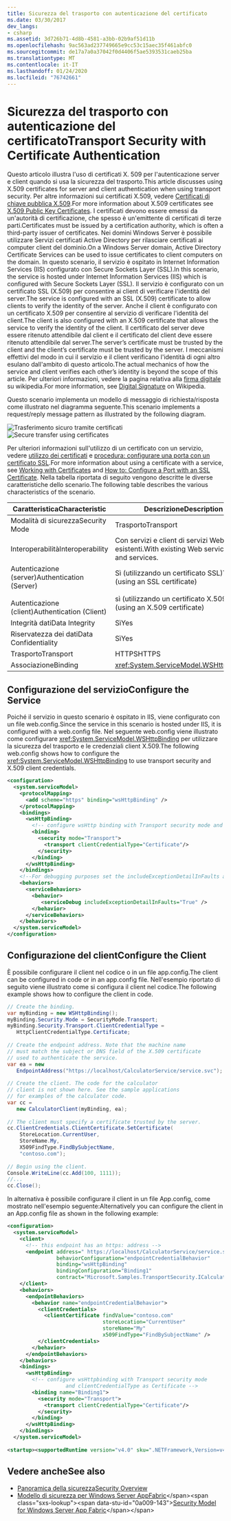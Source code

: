 ```yaml
---
title: Sicurezza del trasporto con autenticazione del certificato
ms.date: 03/30/2017
dev_langs:
- csharp
ms.assetid: 3d726b71-4d8b-4581-a3bb-02b9af51d11b
ms.openlocfilehash: 9ac563ad237749665e9cc53c15aec35f461abfc0
ms.sourcegitcommit: de17a7a0a37042f0d4406f5ae5393531caeb25ba
ms.translationtype: MT
ms.contentlocale: it-IT
ms.lasthandoff: 01/24/2020
ms.locfileid: "76742661"
---
```

# <a name="transport-security-with-certificate-authentication"></a><span data-ttu-id="0a009-102">Sicurezza del trasporto con autenticazione del certificato</span><span class="sxs-lookup"><span data-stu-id="0a009-102">Transport Security with Certificate Authentication</span></span>

<span data-ttu-id="0a009-103">Questo articolo illustra l'uso di certificati X. 509 per l'autenticazione server e client quando si usa la sicurezza del trasporto.</span><span class="sxs-lookup"><span data-stu-id="0a009-103">This article discusses using X.509 certificates for server and client authentication when using transport security.</span></span> <span data-ttu-id="0a009-104">Per altre informazioni sui certificati X.509, vedere [Certificati di chiave pubblica X.509](/windows/desktop/SecCertEnroll/about-x-509-public-key-certificates).</span><span class="sxs-lookup"><span data-stu-id="0a009-104">For more information about X.509 certificates see [X.509 Public Key Certificates](/windows/desktop/SecCertEnroll/about-x-509-public-key-certificates).</span></span> <span data-ttu-id="0a009-105">I certificati devono essere emessi da un'autorità di certificazione, che spesso è un'emittente di certificati di terze parti.</span><span class="sxs-lookup"><span data-stu-id="0a009-105">Certificates must be issued by a certification authority, which is often a third-party issuer of certificates.</span></span> <span data-ttu-id="0a009-106">Nei domini Windows Server è possibile utilizzare Servizi certificati Active Directory per rilasciare certificati ai computer client del dominio.</span><span class="sxs-lookup"><span data-stu-id="0a009-106">On a Windows Server domain, Active Directory Certificate Services can be used to issue certificates to client computers on the domain.</span></span> <span data-ttu-id="0a009-107">In questo scenario, il servizio è ospitato in Internet Information Services (IIS) configurato con Secure Sockets Layer (SSL).</span><span class="sxs-lookup"><span data-stu-id="0a009-107">In this scenario, the service is hosted under Internet Information Services (IIS) which is configured with Secure Sockets Layer (SSL).</span></span> <span data-ttu-id="0a009-108">Il servizio è configurato con un certificato SSL (X.509) per consentire ai client di verificare l'identità del server.</span><span class="sxs-lookup"><span data-stu-id="0a009-108">The service is configured with an SSL (X.509) certificate to allow clients to verify the identity of the server.</span></span> <span data-ttu-id="0a009-109">Anche il client è configurato con un certificato X.509 per consentire al servizio di verificare l'identità del client.</span><span class="sxs-lookup"><span data-stu-id="0a009-109">The client is also configured with an X.509 certificate that allows the service to verify the identity of the client.</span></span> <span data-ttu-id="0a009-110">Il certificato del server deve essere ritenuto attendibile dal client e il certificato del client deve essere ritenuto attendibile dal server.</span><span class="sxs-lookup"><span data-stu-id="0a009-110">The server’s certificate must be trusted by the client and the client’s certificate must be trusted by the server.</span></span> <span data-ttu-id="0a009-111">I meccanismi effettivi del modo in cui il servizio e il client verificano l'identità di ogni altro esulano dall'ambito di questo articolo.</span><span class="sxs-lookup"><span data-stu-id="0a009-111">The actual mechanics of how the service and client verifies each other’s identity is beyond the scope of this article.</span></span> <span data-ttu-id="0a009-112">Per ulteriori informazioni, vedere la pagina relativa alla [firma digitale](https://en.wikipedia.org/wiki/Digital_signature) su wikipedia.</span><span class="sxs-lookup"><span data-stu-id="0a009-112">For more information, see [Digital Signature](https://en.wikipedia.org/wiki/Digital_signature) on Wikipedia.</span></span>
  
 <span data-ttu-id="0a009-113">Questo scenario implementa un modello di messaggio di richiesta/risposta come illustrato nel diagramma seguente.</span><span class="sxs-lookup"><span data-stu-id="0a009-113">This scenario implements a request/reply message pattern as illustrated by the following diagram.</span></span>  
  
 <span data-ttu-id="0a009-114">![Trasferimento sicuro tramite certificati](../../../../docs/framework/wcf/feature-details/media/8f7b8968-899f-4538-a9e8-0eaa872a291c.gif "8f7b8968-899F-4538-a9e8-0eaa872a291c")</span><span class="sxs-lookup"><span data-stu-id="0a009-114">![Secure transfer using certificates](../../../../docs/framework/wcf/feature-details/media/8f7b8968-899f-4538-a9e8-0eaa872a291c.gif "8f7b8968-899f-4538-a9e8-0eaa872a291c")</span></span>  
  
 <span data-ttu-id="0a009-115">Per ulteriori informazioni sull'utilizzo di un certificato con un servizio, vedere [utilizzo dei certificati](../../../../docs/framework/wcf/feature-details/working-with-certificates.md) e [procedura: configurare una porta con un certificato SSL](../../../../docs/framework/wcf/feature-details/how-to-configure-a-port-with-an-ssl-certificate.md).</span><span class="sxs-lookup"><span data-stu-id="0a009-115">For more information about using a certificate with a service, see [Working with Certificates](../../../../docs/framework/wcf/feature-details/working-with-certificates.md) and [How to: Configure a Port with an SSL Certificate](../../../../docs/framework/wcf/feature-details/how-to-configure-a-port-with-an-ssl-certificate.md).</span></span> <span data-ttu-id="0a009-116">Nella tabella riportata di seguito vengono descritte le diverse caratteristiche dello scenario.</span><span class="sxs-lookup"><span data-stu-id="0a009-116">The following table describes the various characteristics of the scenario.</span></span>  
  
|<span data-ttu-id="0a009-117">Caratteristica</span><span class="sxs-lookup"><span data-stu-id="0a009-117">Characteristic</span></span>|<span data-ttu-id="0a009-118">Descrizione</span><span class="sxs-lookup"><span data-stu-id="0a009-118">Description</span></span>|  
|--------------------|-----------------|  
|<span data-ttu-id="0a009-119">Modalità di sicurezza</span><span class="sxs-lookup"><span data-stu-id="0a009-119">Security Mode</span></span>|<span data-ttu-id="0a009-120">Trasporto</span><span class="sxs-lookup"><span data-stu-id="0a009-120">Transport</span></span>|  
|<span data-ttu-id="0a009-121">Interoperabilità</span><span class="sxs-lookup"><span data-stu-id="0a009-121">Interoperability</span></span>|<span data-ttu-id="0a009-122">Con servizi e client di servizi Web esistenti.</span><span class="sxs-lookup"><span data-stu-id="0a009-122">With existing Web service clients and services.</span></span>|  
|<span data-ttu-id="0a009-123">Autenticazione (server)</span><span class="sxs-lookup"><span data-stu-id="0a009-123">Authentication (Server)</span></span><br /><br /> <span data-ttu-id="0a009-124">Autenticazione (client)</span><span class="sxs-lookup"><span data-stu-id="0a009-124">Authentication (Client)</span></span>|<span data-ttu-id="0a009-125">Sì (utilizzando un certificato SSL)</span><span class="sxs-lookup"><span data-stu-id="0a009-125">Yes (using an SSL certificate)</span></span><br /><br /> <span data-ttu-id="0a009-126">sì (utilizzando un certificato X.509)</span><span class="sxs-lookup"><span data-stu-id="0a009-126">Yes (using an X.509 certificate)</span></span>|  
|<span data-ttu-id="0a009-127">Integrità dati</span><span class="sxs-lookup"><span data-stu-id="0a009-127">Data Integrity</span></span>|<span data-ttu-id="0a009-128">Sì</span><span class="sxs-lookup"><span data-stu-id="0a009-128">Yes</span></span>|  
|<span data-ttu-id="0a009-129">Riservatezza dei dati</span><span class="sxs-lookup"><span data-stu-id="0a009-129">Data Confidentiality</span></span>|<span data-ttu-id="0a009-130">Sì</span><span class="sxs-lookup"><span data-stu-id="0a009-130">Yes</span></span>|  
|<span data-ttu-id="0a009-131">Trasporto</span><span class="sxs-lookup"><span data-stu-id="0a009-131">Transport</span></span>|<span data-ttu-id="0a009-132">HTTPS</span><span class="sxs-lookup"><span data-stu-id="0a009-132">HTTPS</span></span>|  
|<span data-ttu-id="0a009-133">Associazione</span><span class="sxs-lookup"><span data-stu-id="0a009-133">Binding</span></span>|<xref:System.ServiceModel.WSHttpBinding>|  
  
## <a name="configure-the-service"></a><span data-ttu-id="0a009-134">Configurazione del servizio</span><span class="sxs-lookup"><span data-stu-id="0a009-134">Configure the Service</span></span>  
 <span data-ttu-id="0a009-135">Poiché il servizio in questo scenario è ospitato in IIS, viene configurato con un file web.config.</span><span class="sxs-lookup"><span data-stu-id="0a009-135">Since the service in this scenario is hosted under IIS, it is configured with a web.config file.</span></span> <span data-ttu-id="0a009-136">Nel seguente web.config viene illustrato come configurare <xref:System.ServiceModel.WSHttpBinding> per utilizzare la sicurezza del trasporto e le credenziali client X.509.</span><span class="sxs-lookup"><span data-stu-id="0a009-136">The following web.config shows how to configure the <xref:System.ServiceModel.WSHttpBinding> to use transport security and X.509 client credentials.</span></span>  
  
```xml  
<configuration>  
  <system.serviceModel>  
    <protocolMapping>  
      <add scheme="https" binding="wsHttpBinding" />  
    </protocolMapping>  
    <bindings>  
      <wsHttpBinding>  
        <!-- configure wsHttp binding with Transport security mode and clientCredentialType as Certificate -->  
        <binding>  
          <security mode="Transport">  
            <transport clientCredentialType="Certificate"/>              
          </security>  
        </binding>  
      </wsHttpBinding>  
    </bindings>  
    <!--For debugging purposes set the includeExceptionDetailInFaults attribute to true-->  
    <behaviors>  
      <serviceBehaviors>  
        <behavior>            
           <serviceDebug includeExceptionDetailInFaults="True" />  
        </behavior>  
      </serviceBehaviors>  
    </behaviors>  
  </system.serviceModel>  
</configuration>  
```  
  
## <a name="configure-the-client"></a><span data-ttu-id="0a009-137">Configurazione del client</span><span class="sxs-lookup"><span data-stu-id="0a009-137">Configure the Client</span></span>  
 <span data-ttu-id="0a009-138">È possibile configurare il client nel codice o in un file app.config.</span><span class="sxs-lookup"><span data-stu-id="0a009-138">The client can be configured in code or in an app.config file.</span></span> <span data-ttu-id="0a009-139">Nell'esempio riportato di seguito viene illustrato come si configura il client nel codice.</span><span class="sxs-lookup"><span data-stu-id="0a009-139">The following example shows how to configure the client in code.</span></span>  
  
```csharp
// Create the binding.  
var myBinding = new WSHttpBinding();  
myBinding.Security.Mode = SecurityMode.Transport;  
myBinding.Security.Transport.ClientCredentialType =  
   HttpClientCredentialType.Certificate;  
  
// Create the endpoint address. Note that the machine name   
// must match the subject or DNS field of the X.509 certificate  
// used to authenticate the service.   
var ea = new  
   EndpointAddress("https://localhost/CalculatorService/service.svc");  
  
// Create the client. The code for the calculator   
// client is not shown here. See the sample applications  
// for examples of the calculator code.  
var cc =  
   new CalculatorClient(myBinding, ea);  
  
// The client must specify a certificate trusted by the server.  
cc.ClientCredentials.ClientCertificate.SetCertificate(  
    StoreLocation.CurrentUser,  
    StoreName.My,  
    X509FindType.FindBySubjectName,  
    "contoso.com");  
  
// Begin using the client.  
Console.WriteLine(cc.Add(100, 1111));  
//...  
cc.Close();  
```  
  
 <span data-ttu-id="0a009-140">In alternativa è possibile configurare il client in un file App.config, come mostrato nell'esempio seguente:</span><span class="sxs-lookup"><span data-stu-id="0a009-140">Alternatively you can configure the client in an App.config file as shown in the following example:</span></span>  
  
```xml  
<configuration>  
  <system.serviceModel>  
    <client>  
      <!-- this endpoint has an https: address -->  
      <endpoint address=" https://localhost/CalculatorService/service.svc "   
                behaviorConfiguration="endpointCredentialBehavior"  
                binding="wsHttpBinding"   
                bindingConfiguration="Binding1"   
                contract="Microsoft.Samples.TransportSecurity.ICalculator"/>  
    </client>  
    <behaviors>  
      <endpointBehaviors>  
        <behavior name="endpointCredentialBehavior">  
          <clientCredentials>  
            <clientCertificate findValue="contoso.com"  
                               storeLocation="CurrentUser"  
                               storeName="My"  
                               x509FindType="FindBySubjectName" />  
          </clientCredentials>  
        </behavior>  
      </endpointBehaviors>  
    </behaviors>  
    <bindings>  
      <wsHttpBinding>  
        <!-- configure wsHttpbinding with Transport security mode  
                   and clientCredentialType as Certificate -->  
        <binding name="Binding1">  
          <security mode="Transport">  
            <transport clientCredentialType="Certificate"/>  
          </security>  
        </binding>  
      </wsHttpBinding>  
    </bindings>  
  </system.serviceModel>  
  
<startup><supportedRuntime version="v4.0" sku=".NETFramework,Version=v4.0"/></startup></configuration>  
```  
  
## <a name="see-also"></a><span data-ttu-id="0a009-141">Vedere anche</span><span class="sxs-lookup"><span data-stu-id="0a009-141">See also</span></span>

- [<span data-ttu-id="0a009-142">Panoramica della sicurezza</span><span class="sxs-lookup"><span data-stu-id="0a009-142">Security Overview</span></span>](../../../../docs/framework/wcf/feature-details/security-overview.md)
- <span data-ttu-id="0a009-143">[Modello di sicurezza per Windows Server AppFabric](https://docs.microsoft.com/previous-versions/appfabric/ee677202(v=azure.10))</span><span class="sxs-lookup"><span data-stu-id="0a009-143">[Security Model for Windows Server App Fabric](https://docs.microsoft.com/previous-versions/appfabric/ee677202(v=azure.10))</span></span>
